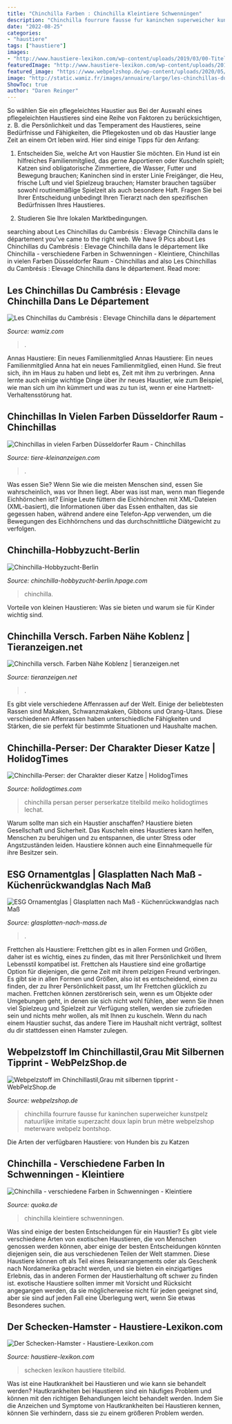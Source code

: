 ```yaml
---
title: "Chinchilla Farben : Chinchilla Kleintiere Schwenningen"
description: "Chinchilla fourrure fausse fur kaninchen superweicher kunstpelz natuurlijke imitatie superzacht doux lapin brun mètre webpelzshop meterware webpelz bontshop"
date: "2022-08-25"
categories:
- "haustiere"
tags: ["haustiere"]
images:
- "http://www.haustiere-lexikon.com/wp-content/uploads/2019/03/00-Titelbild-4-300x184.jpg"
featuredImage: "http://www.haustiere-lexikon.com/wp-content/uploads/2019/03/00-Titelbild-4-300x184.jpg"
featured_image: "https://www.webpelzshop.de/wp-content/uploads/2020/05/3106-brown-chinchilla-sq-4-500x333.jpg"
image: "http://static.wamiz.fr/images/annuaire/large/les-chinchillas-du-cambresis-4.jpg"
ShowToc: true
author: "Daren Reinger"
---
```



So wählen Sie ein pflegeleichtes Haustier aus
Bei der Auswahl eines pflegeleichten Haustieres sind eine Reihe von Faktoren zu berücksichtigen, z. B. die Persönlichkeit und das Temperament des Haustieres, seine Bedürfnisse und Fähigkeiten, die Pflegekosten und ob das Haustier lange Zeit an einem Ort leben wird. Hier sind einige Tipps für den Anfang:
1. Entscheiden Sie, welche Art von Haustier Sie möchten. Ein Hund ist ein hilfreiches Familienmitglied, das gerne Apportieren oder Kuscheln spielt; Katzen sind obligatorische Zimmertiere, die Wasser, Futter und Bewegung brauchen; Kaninchen sind in erster Linie Freigänger, die Heu, frische Luft und viel Spielzeug brauchen; Hamster brauchen tagsüber sowohl routinemäßige Spielzeit als auch besondere Haft. Fragen Sie bei Ihrer Entscheidung unbedingt Ihren Tierarzt nach den spezifischen Bedürfnissen Ihres Haustieres.

2. Studieren Sie Ihre lokalen Marktbedingungen.

	

		
searching about Les Chinchillas du Cambrésis : Elevage Chinchilla dans le département you've came to the right web. We have 9 Pics about Les Chinchillas du Cambrésis : Elevage Chinchilla dans le département like Chinchilla - verschiedene Farben in Schwenningen - Kleintiere, Chinchillas in vielen Farben Düsseldorfer Raum - Chinchillas and also Les Chinchillas du Cambrésis : Elevage Chinchilla dans le département. Read more:
		
    
## Les Chinchillas Du Cambrésis : Elevage Chinchilla Dans Le Département

<img loading=lazy src="http://static.wamiz.fr/images/annuaire/large/les-chinchillas-du-cambresis-4.jpg" onerror="this.onerror=null;this.src='https://tse1.mm.bing.net/th?id=OIP.42a_SYPY7bf00-GTV6EjpwHaJ4&amp;pid=15.1';" alt="Les Chinchillas du Cambrésis : Elevage Chinchilla dans le département">

_Source: wamiz.com_

>. 

	

Annas Haustiere: Ein neues Familienmitglied
Annas Haustiere: Ein neues Familienmitglied
Anna hat ein neues Familienmitglied, einen Hund. Sie freut sich, ihn im Haus zu haben und liebt es, Zeit mit ihm zu verbringen. Anna lernte auch einige wichtige Dinge über ihr neues Haustier, wie zum Beispiel, wie man sich um ihn kümmert und was zu tun ist, wenn er eine Hartnett-Verhaltensstörung hat.

    
## Chinchillas In Vielen Farben Düsseldorfer Raum - Chinchillas

<img loading=lazy src="http://www.tiere-kleinanzeigen.com/export/78f8b7e1e5ddbddfd9e803bc6c72a.jpg" onerror="this.onerror=null;this.src='https://tse1.mm.bing.net/th?id=OIP.GGMPeES7yafKq4Yuw5GeVQHaGM&amp;pid=15.1';" alt="Chinchillas in vielen Farben Düsseldorfer Raum - Chinchillas">

_Source: tiere-kleinanzeigen.com_

>. 

	

Was essen Sie?
Wenn Sie wie die meisten Menschen sind, essen Sie wahrscheinlich, was vor Ihnen liegt. Aber was isst man, wenn man fliegende Eichhörnchen ist? Einige Leute füttern die Eichhörnchen mit XML-Dateien (XML-basiert), die Informationen über das Essen enthalten, das sie gegessen haben, während andere eine Telefon-App verwenden, um die Bewegungen des Eichhörnchens und das durchschnittliche Diätgewicht zu verfolgen.

    
## Chinchilla-Hobbyzucht-Berlin

<img loading=lazy src="https://file1.hpage.com/009094/27/bilder/fd04-5f4al44t2rjv-if3qm.jpg" onerror="this.onerror=null;this.src='https://tse4.mm.bing.net/th?id=OIP.wolF2htxDFm_E03wd3zbcgHaGt&amp;pid=15.1';" alt="Chinchilla-Hobbyzucht-Berlin">

_Source: chinchilla-hobbyzucht-berlin.hpage.com_

>chinchilla. 

	

Vorteile von kleinen Haustieren: Was sie bieten und warum sie für Kinder wichtig sind.

    
## Chinchilla Versch. Farben Nähe Koblenz | Tieranzeigen.net

<img loading=lazy src="https://www.tieranzeigen.net/export/jA5qrFXdZzbm.jpg" onerror="this.onerror=null;this.src='https://tse3.mm.bing.net/th?id=OIP.z5wMabexr_ETC0ohqwPbUQHaFj&amp;pid=15.1';" alt="Chinchilla versch. Farben Nähe Koblenz | tieranzeigen.net">

_Source: tieranzeigen.net_

>. 

	

Es gibt viele verschiedene Affenrassen auf der Welt. Einige der beliebtesten Rassen sind Makaken, Schwanzmakaken, Gibbons und Orang-Utans. Diese verschiedenen Affenrassen haben unterschiedliche Fähigkeiten und Stärken, die sie perfekt für bestimmte Situationen und Haushalte machen.

    
## Chinchilla-Perser: Der Charakter Dieser Katze | HolidogTimes

<img loading=lazy src="http://www.holidogtimes.com/fr/wp-content/uploads/sites/2/2018/01/persan-chinchilla-meiko.png?2e4e73" onerror="this.onerror=null;this.src='https://tse4.mm.bing.net/th?id=OIP.D6BQP3mMujxddzJqsys5DAHaFw&amp;pid=15.1';" alt="Chinchilla-Perser: der Charakter dieser Katze | HolidogTimes">

_Source: holidogtimes.com_

>chinchilla persan perser perserkatze titelbild meiko holidogtimes lechat. 

	

Warum sollte man sich ein Haustier anschaffen?
Haustiere bieten Gesellschaft und Sicherheit. Das Kuscheln eines Haustieres kann helfen, Menschen zu beruhigen und zu entspannen, die unter Stress oder Angstzuständen leiden. Haustiere können auch eine Einnahmequelle für ihre Besitzer sein.

    
## ESG Ornamentglas | Glasplatten Nach Maß - Küchenrückwandglas Nach Maß

<img loading=lazy src="https://www.glasplatten-nach-mass.de/cache/deska_color/full/114-glas-chinchilla-glasplatten-nach-massde.jpg" onerror="this.onerror=null;this.src='https://tse3.mm.bing.net/th?id=OIP._ezG4uHQGG60dHYtsScWmAHaFL&amp;pid=15.1';" alt="ESG Ornamentglas | Glasplatten nach Maß - Küchenrückwandglas nach Maß">

_Source: glasplatten-nach-mass.de_

>. 

	

Frettchen als Haustiere: Frettchen gibt es in allen Formen und Größen, daher ist es wichtig, eines zu finden, das mit Ihrer Persönlichkeit und Ihrem Lebensstil kompatibel ist.
Frettchen als Haustiere sind eine großartige Option für diejenigen, die gerne Zeit mit ihrem pelzigen Freund verbringen. Es gibt sie in allen Formen und Größen, also ist es entscheidend, einen zu finden, der zu Ihrer Persönlichkeit passt, um Ihr Frettchen glücklich zu machen. Frettchen können zerstörerisch sein, wenn es um Objekte oder Umgebungen geht, in denen sie sich nicht wohl fühlen, aber wenn Sie ihnen viel Spielzeug und Spielzeit zur Verfügung stellen, werden sie zufrieden sein und nichts mehr wollen, als mit Ihnen zu kuscheln. Wenn du nach einem Haustier suchst, das andere Tiere im Haushalt nicht verträgt, solltest du dir stattdessen einen Hamster zulegen.

    
## Webpelzstoff Im Chinchillastil,Grau Mit Silbernen Tipprint - WebPelzShop.de

<img loading=lazy src="https://www.webpelzshop.de/wp-content/uploads/2020/05/3106-brown-chinchilla-sq-4-500x333.jpg" onerror="this.onerror=null;this.src='https://tse3.mm.bing.net/th?id=OIP.6bO4zoLrhQ_Twe1YolwLswHaE7&amp;pid=15.1';" alt="Webpelzstoff im Chinchillastil,Grau mit silbernen tipprint - WebPelzShop.de">

_Source: webpelzshop.de_

>chinchilla fourrure fausse fur kaninchen superweicher kunstpelz natuurlijke imitatie superzacht doux lapin brun mètre webpelzshop meterware webpelz bontshop. 

	

Die Arten der verfügbaren Haustiere: von Hunden bis zu Katzen

    
## Chinchilla - Verschiedene Farben In Schwenningen - Kleintiere

<img loading=lazy src="https://pic0.qimage.de/55/38/88/208883855.jpg" onerror="this.onerror=null;this.src='https://tse4.mm.bing.net/th?id=OIP.iytkKyTAmH99b8PvHaD-3QHaEw&amp;pid=15.1';" alt="Chinchilla - verschiedene Farben in Schwenningen - Kleintiere">

_Source: quoka.de_

>chinchilla kleintiere schwenningen. 

	

Was sind einige der besten Entscheidungen für ein Haustier?
Es gibt viele verschiedene Arten von exotischen Haustieren, die von Menschen genossen werden können, aber einige der besten Entscheidungen könnten diejenigen sein, die aus verschiedenen Teilen der Welt stammen. Diese Haustiere können oft als Teil eines Reisearrangements oder als Geschenk nach Nordamerika gebracht werden, und sie bieten ein einzigartiges Erlebnis, das in anderen Formen der Haustierhaltung oft schwer zu finden ist. exotische Haustiere sollten immer mit Vorsicht und Rücksicht angegangen werden, da sie möglicherweise nicht für jeden geeignet sind, aber sie sind auf jeden Fall eine Überlegung wert, wenn Sie etwas Besonderes suchen.

    
## Der Schecken-Hamster - Haustiere-Lexikon.com

<img loading=lazy src="http://www.haustiere-lexikon.com/wp-content/uploads/2019/03/00-Titelbild-4-300x184.jpg" onerror="this.onerror=null;this.src='https://tse4.mm.bing.net/th?id=OIP.LlEWi7xCEcI7tElKZkO1qAAAAA&amp;pid=15.1';" alt="Der Schecken-Hamster - Haustiere-Lexikon.com">

_Source: haustiere-lexikon.com_

>schecken lexikon haustiere titelbild. 

	

Was ist eine Hautkrankheit bei Haustieren und wie kann sie behandelt werden?
Hautkrankheiten bei Haustieren sind ein häufiges Problem und können mit den richtigen Behandlungen leicht behandelt werden. Indem Sie die Anzeichen und Symptome von Hautkrankheiten bei Haustieren kennen, können Sie verhindern, dass sie zu einem größeren Problem werden.

